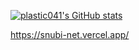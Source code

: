 [![plastic041's GitHub stats](https://github-readme-stats.vercel.app/api?username=plastic041)](https://github.com/anuraghazra/github-readme-stats)

https://snubi-net.vercel.app/

